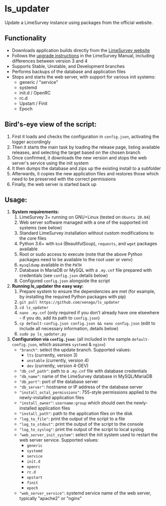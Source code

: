 # ls_updater
Update a LimeSurvey instance using packages from the official website.

## Functionality
- Downloads application builds directly from the [LimeSurvey website](https://community.limesurvey.org/downloads/)
- Follows the [upgrade instructions](https://manual.limesurvey.org/Upgrading_from_a_previous_version#Upgrade_instructions_.28from_2.x_or_newer_to_any_later_version.29) in the LimeSurvey Manual, including differences between version 3 and 4
- Supports Stable, Unstable, and Development branches
- Performs backups of the database and application files
- Stops and starts the web server, with support for various init systems:
  - generic / "service"
  - systemd
  - init.d / OpenRC
  - rc.d
  - Upstart / Finit
  - Epoch

## Bird's-eye view of the script:
1. First it loads and checks the configuration in `config.json`, activating the logger accordingly
2. Then it starts the main task by loading the release page, listing available releases, and selecting the target based on the chosen branch
3. Once confirmed, it downloads the new version and stops the web server's service using the init system
4. It then dumps the database and zips up the existing install to a subfolder
5. Afterwards, it copies the new application files and restores those which need to be preserved with the correct permissions
6. Finally, the web server is started back up

## Usage:
1. **System requirements:**
    1. LimeSurvey 3+ running on GNU+Linux (tested on `Ubuntu 20.04`)
    2. Web server software managed with a one of the supported init systems (see below)
    3. Standard LimeSurvey installation without custom modifications to the core files
    4. Python 3.6+ with `bs4` (BeautifulSoup), `requests`, and `wget` packages available
    5. Root or sudo access to execute (note that the above Python packages need to be available to the root user or venv)
    6. `mysqldump` available in the `PATH`
    7. Database in MariaDB or MySQL with a `.my.cnf` file prepared with credentials (see `config.json` details below)
    8. Configured `config.json` alongside the script
2. **Running ls_updater the easy way:**
    1. Prepare system to ensure the dependencies are met (for example, by installing the required Python packages with pip)
    2. `git pull https://github.com/xenago/ls_updater`
    3. `cd ls_updater`
    4. `nano .my.cnf` (only required if you don't already have one elsewhere - if you do, add its path to `config.json`)
    5. `cp default-config.json config.json && nano config.json` (edit to include all necessary information, details below)
    6. `sudo py ls_updater.py`
3. **Configuration via `config.json`:** (all included in the sample `default-config.json`, which assumes `systemd` & `nginx`)
    - `"branch"`: select the update branch. Supported values:
      - `lts` (currently, version 3)
      - `unstable` (currently, version 4)
      - `dev` (currently, version 4-DEV)
    - `"db_cnf_path"`: path to a `.my.cnf` file with database credentials
    - `"db_name"`: name of the LimeSurvey database in MySQL/MariaDB
    - `"db_port"`: port of the database server
    - `"db_server"`: hostname or IP address of the database server
    - `"install_octal_permissions"`: 755-style permissions applied to the newly-installed application files
    - `"install_owner"`: `username:group` which should own the newly-installed application files
    - `"install_path"`: path to the application files on the disk
    - `"log_to_file"`: print the output of the script to a file
    - `"log_to_stdout"`: print the output of the script to the console
    - `"log_to_syslog"`: print the output of the script to local syslog
    - `"web_server_init_system"`: select the init system used to restart the web server service. Supported values:
      - `generic`
      - `systemd`
      - `service`
      - `init.d`
      - `openrc`
      - `rc.d`
      - `upstart`
      - `finit`
      - `epoch`
    - `"web_server_service"`: systemd service name of the web server, typically "apache2" or "nginx"
